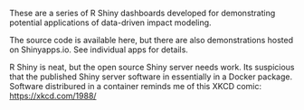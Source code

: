 These are a series of R Shiny dashboards developed for demonstrating potential applications of data-driven impact modeling.  

The source code is available here, but there are also demonstrations hosted on Shinyapps.io.  See individual apps for details.

R Shiny is neat, but the open source Shiny server needs work.  Its suspicious that the published Shiny server software in essentially in a Docker package.  Software distribured in a container reminds me of this XKCD comic: https://xkcd.com/1988/  
